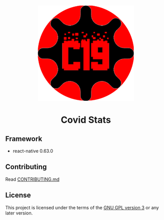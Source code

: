 <p align = "center">
  <img alt="covidstats" src="src/Assets/Icons/CovidStatusIcon.png" width="300">
</p>

<h1 align = "center">Covid Stats</h1>

## Framework

- react-native 0.63.0

## Contributing

Read [CONTRIBUTING.md](/CONTRIBUTING.md)

## License

This project is licensed under the terms of the [GNU GPL version 3](/LICENSE) or any later version.
